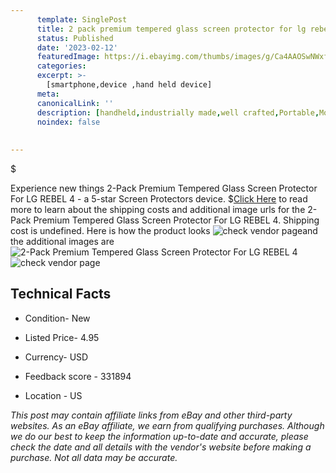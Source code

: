 ```yaml
---
      template: SinglePost
      title: 2 pack premium tempered glass screen protector for lg rebel 4
      status: Published
      date: '2023-02-12'
      featuredImage: https://i.ebayimg.com/thumbs/images/g/Ca4AAOSwNWxfMxgD/s-l225.jpg
      categories: 
      excerpt: >-
        [smartphone,device ,hand held device]
      meta:
      canonicalLink: ''
      description: [handheld,industrially made,well crafted,Portable,Mobile,Compact,Convenient,Lightweight,Maneuverable,Man-portable,Miniature,Carriable,Hand-held,Light,Holdable,Transportable,Mobile device,Pocket-sized,On-the-go,Wireless,Cordless,Compact size,Convenient size, smartphone,device ,hand held device]
      noindex: false
      
        
---
```

$

Experience new things 2-Pack Premium Tempered Glass Screen Protector For LG REBEL 4 - a 5-star Screen Protectors device.
$[Click Here](https://www.ebay.com/itm/132926105352?hash=item1ef3036708%3Ag%3ACa4AAOSwNWxfMxgD&mkevt=1&mkcid=1&mkrid=711-53200-19255-0&campid=%253CePNCampaignId%253E&customid=%253CreferenceId%253E&toolid=10049) to read more to learn about the shipping costs and additional image urls for the 2-Pack Premium Tempered Glass Screen Protector For LG REBEL 4. Shipping cost is undefined. Here is how the product looks ![check vendor page](https://i.ebayimg.com/thumbs/images/g/Ca4AAOSwNWxfMxgD/s-l225.jpg)and the additional images are![2-Pack Premium Tempered Glass Screen Protector For LG REBEL 4](https://i.ebayimg.com/images/g/Ca4AAOSwNWxfMxgD/s-l1600.jpg)![check vendor page](https://origin-galleryplus.ebayimg.com/ws/web/132926105352_2_0_1/225x225.jpg,https://origin-galleryplus.ebayimg.com/ws/web/132926105352_3_0_1/225x225.jpg)



 ## Technical Facts 



     
      

 - Condition- New 


      

 - Listed Price- 4.95 


      

 - Currency- USD 


      

 - Feedback score - 331894 


      

 - Location - US 


      
      

 *_This post may contain affiliate links from eBay and other third-party websites. As an eBay affiliate, we earn from qualifying purchases. Although we do our best to keep the information up-to-date and accurate, please check the date and all details with the vendor's website before making a purchase. Not all data may be accurate._*







